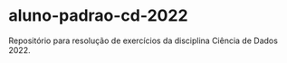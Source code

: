# aluno-padrao-cd-2022
Repositório para resolução de exercícios da disciplina Ciência de Dados 2022.
